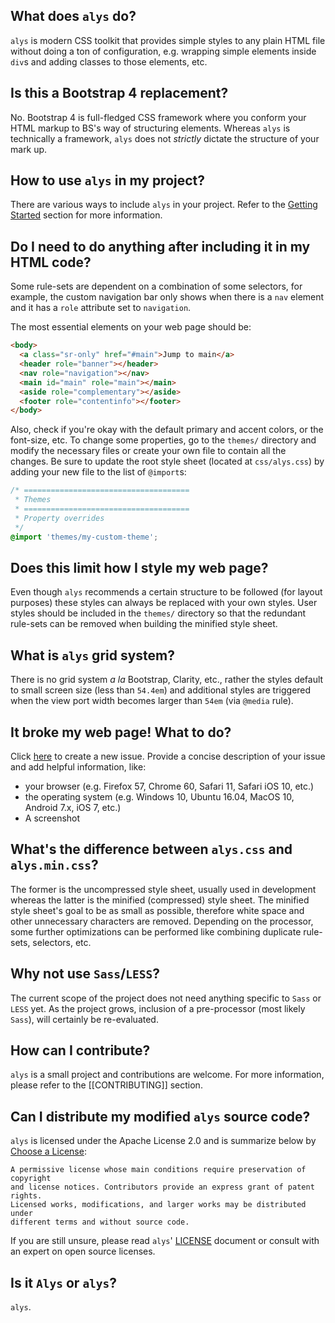 ## What does `alys` do?

`alys` is modern CSS toolkit that provides simple styles to any plain HTML file
without doing a ton of configuration, e.g. wrapping simple elements inside
`div`s and adding classes to those elements, etc.

## Is this a Bootstrap 4 replacement?

No. Bootstrap 4 is full-fledged CSS framework where you conform your HTML markup
to BS's way of structuring elements. Whereas `alys` is technically a framework,
`alys` does not _strictly_ dictate the structure of your mark up.

## How to use `alys` in my project?

There are various ways to include `alys` in your project. Refer to the [Getting
Started](Home#getting-started) section for more information.

## Do I need to do anything after including it in my HTML code?

Some rule-sets are dependent on a combination of some selectors, for example,
the custom navigation bar only shows when there is a `nav` element and it has a
`role` attribute set to `navigation`.

The most essential elements on your web page should be:

```html
<body>
  <a class="sr-only" href="#main">Jump to main</a>
  <header role="banner"></header>
  <nav role="navigation"></nav>
  <main id="main" role="main"></main>
  <aside role="complementary"></aside>
  <footer role="contentinfo"></footer>
</body>
```

Also, check if you're okay with the default primary and accent colors, or
the font-size, etc. To change some properties, go to the `themes/` directory and
modify the necessary files or create your own file to contain all the changes.
Be sure to update the root style sheet (located at `css/alys.css`) by adding
your new file to the list of `@import`s:

```css
/* =====================================
 * Themes
 * =====================================
 * Property overrides
 */
@import 'themes/my-custom-theme';
```

## Does this limit how I style my web page?

Even though `alys` recommends a certain structure to be followed (for layout
purposes) these styles can always be replaced with your own styles. User styles
should be included in the `themes/` directory so that the redundant rule-sets
can be removed when building the minified style sheet.

## What is `alys` grid system?

There is no grid system _a la_ Bootstrap, Clarity, etc., rather the styles
default to small screen size (less than `54.4em`) and additional styles are
triggered when the view port width becomes larger than `54em` (via `@media`
rule).

## It broke my web page! What to do?

Click [here](../issues/new) to create a new issue. Provide a concise description
of your issue and add helpful information, like:

* your browser (e.g. Firefox 57, Chrome 60, Safari 11, Safari iOS 10, etc.)
* the operating system (e.g. Windows 10, Ubuntu 16.04, MacOS 10, Android 7.x,
  iOS 7, etc.)
* A screenshot

## What's the difference between `alys.css` and `alys.min.css`?

The former is the uncompressed style sheet, usually used in development whereas
the latter is the minified (compressed) style sheet. The minified style sheet's
goal to be as small as possible, therefore white space and other unnecessary
characters are removed. Depending on the processor, some further optimizations
can be performed like combining duplicate rule-sets, selectors, etc.

## Why not use `Sass`/`LESS`?

The current scope of the project does not need anything specific to `Sass` or
`LESS` yet. As the project grows, inclusion of a pre-processor (most likely
`Sass`), will certainly be re-evaluated.

## How can I contribute?

`alys` is a small project and contributions are welcome. For more information,
please refer to the [[CONTRIBUTING]] section.

## Can I distribute my modified `alys` source code?

`alys` is licensed under the Apache License 2.0 and is summarize below by
[Choose a License](https://choosealicense.com/licenses/apache-2.0/):

    A permissive license whose main conditions require preservation of copyright
    and license notices. Contributors provide an express grant of patent rights.
    Licensed works, modifications, and larger works may be distributed under
    different terms and without source code.

If you are still unsure, please read `alys`' [LICENSE](../blob/master/LICENSE)
document or consult with an expert on open source licenses.

## Is it `Alys` or `alys`?

`alys`.
